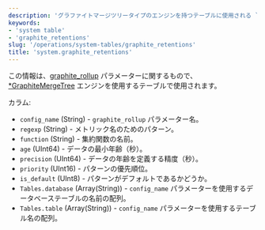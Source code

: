 ```yaml
---
description: 'グラファイトマージツリータイプのエンジンを持つテーブルに使用される `graphite_rollup` パラメータに関する情報を含むシステムテーブルです。'
keywords:
- 'system table'
- 'graphite_retentions'
slug: '/operations/system-tables/graphite_retentions'
title: 'system.graphite_retentions'
---
```




この情報は、[graphite_rollup](../../operations/server-configuration-parameters/settings.md#graphite) パラメーターに関するもので、[ *GraphiteMergeTree](../../engines/table-engines/mergetree-family/graphitemergetree.md) エンジンを使用するテーブルで使用されます。

カラム:

- `config_name` (String) - `graphite_rollup` パラメーター名。
- `regexp` (String) - メトリック名のためのパターン。
- `function` (String) - 集約関数の名前。
- `age` (UInt64) - データの最小年齢（秒）。
- `precision` (UInt64) - データの年齢を定義する精度（秒）。
- `priority` (UInt16) - パターンの優先順位。
- `is_default` (UInt8) - パターンがデフォルトであるかどうか。
- `Tables.database` (Array(String)) - `config_name` パラメーターを使用するデータベーステーブルの名前の配列。
- `Tables.table` (Array(String)) - `config_name` パラメーターを使用するテーブル名の配列。
